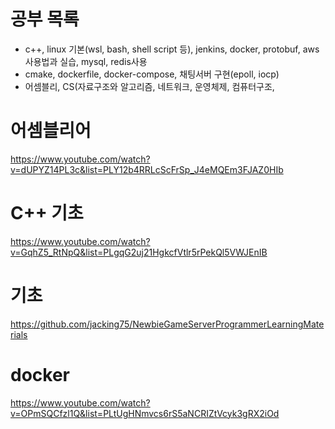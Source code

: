 # 공부 목록
- c++, linux 기본(wsl, bash, shell script 등), jenkins, docker, protobuf, aws사용법과 실습, mysql, redis사용
- cmake, dockerfile, docker-compose, 채팅서버 구현(epoll, iocp)
- 어셈블리, CS(자료구조와 알고리즘, 네트워크, 운영체제, 컴퓨터구조, 

# 어셈블리어

https://www.youtube.com/watch?v=dUPYZ14PL3c&list=PLY12b4RRLcScFrSp_J4eMQEm3FJAZ0HIb

# C++ 기초

https://www.youtube.com/watch?v=GqhZ5_RtNpQ&list=PLgqG2uj21HgkcfVtlr5rPekQl5VWJEnIB

# 기초

https://github.com/jacking75/NewbieGameServerProgrammerLearningMaterials

# docker

https://www.youtube.com/watch?v=OPmSQCfzl1Q&list=PLtUgHNmvcs6rS5aNCRIZtVcyk3gRX2iOd

